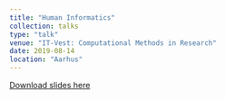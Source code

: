 ```yaml
---
title: "Human Informatics"
collection: talks
type: "talk"
venue: "IT-Vest: Computational Methods in Research"
date: 2019-08-14
location: "Aarhus"
---
```


[Download slides here](http://knielbo.github.io/files/kln_comp_methods.pdf)
